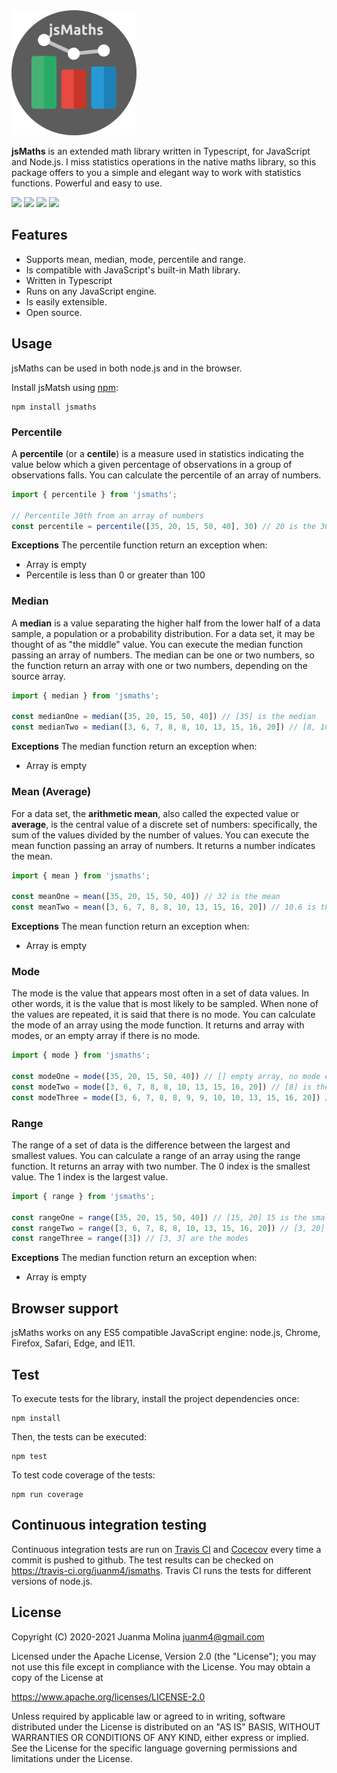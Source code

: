<img src="jsmaths.png" alt="jsMaths" height=200 />

**jsMaths** is an extended math library written in Typescript, for JavaScript and Node.js. I miss statistics operations in the native maths library, so this package offers to you a simple and elegant way to work with statistics functions. Powerful and easy to use.

![](https://img.shields.io/badge/npm-v1.0.3-blue)
![](https://img.shields.io/badge/build-passing-success)
![](https://img.shields.io/badge/maintained-yes-success)
![](https://img.shields.io/badge/license-Apache--2.0-blue)

## Features

- Supports mean, median, mode, percentile and range.
- Is compatible with JavaScript's built-in Math library.
- Written in Typescript
- Runs on any JavaScript engine.
- Is easily extensible.
- Open source.

## Usage

jsMaths can be used in both node.js and in the browser.

Install jsMatsh using [npm](https://www.npmjs.com/package/mathjs):

    npm install jsmaths

### Percentile
A **percentile** (or a **centile**) is a measure used in statistics indicating the value below which a given percentage of observations in a group of observations falls.
You can calculate the percentile of an array of numbers.

```js
import { percentile } from 'jsmaths';

// Percentile 30th from an array of numbers
const percentile = percentile([35, 20, 15, 50, 40], 30) // 20 is the 30th percentile
```

**Exceptions**
The percentile function return an exception when:
- Array is empty
- Percentile is less than 0 or greater than 100

### Median
A **median** is a value separating the higher half from the lower half of a data sample, a population or a probability distribution. For a data set, it may be thought of as "the middle" value.
You can execute the median function passing an array of numbers. The median can be one or two numbers, so the function return an array with one or two numbers, depending on the source array.

```js
import { median } from 'jsmaths';

const medianOne = median([35, 20, 15, 50, 40]) // [35] is the median
const medianTwo = median([3, 6, 7, 8, 8, 10, 13, 15, 16, 20]) // [8, 10] are the median
```
**Exceptions**
The median function return an exception when:
- Array is empty

### Mean (Average)
For a data set, the **arithmetic mean**, also called the expected value or **average**, is the central value of a discrete set of numbers: specifically, the sum of the values divided by the number of values.
You can execute the mean function passing an array of numbers. It returns a number indicates the mean.

```js
import { mean } from 'jsmaths';

const meanOne = mean([35, 20, 15, 50, 40]) // 32 is the mean
const meanTwo = mean([3, 6, 7, 8, 8, 10, 13, 15, 16, 20]) // 10.6 is the mean
```
**Exceptions**
The mean function return an exception when:
- Array is empty

### Mode
The mode is the value that appears most often in a set of data values. In other words, it is the value that is most likely to be sampled. When none of the values are repeated, it is said that there is no mode.
You can calculate the mode of an array using the mode function. It returns and array with modes, or an empty array if there is no mode.

```js
import { mode } from 'jsmaths';

const modeOne = mode([35, 20, 15, 50, 40]) // [] empty array, no mode exists
const modeTwo = mode([3, 6, 7, 8, 8, 10, 13, 15, 16, 20]) // [8] is the mode
const modeThree = mode([3, 6, 7, 8, 8, 9, 9, 10, 10, 13, 15, 16, 20]) // [8, 9, 10] are the modes
```

### Range
The range of a set of data is the difference between the largest and smallest values.
You can calculate a range of an array using the range function. It returns an array with two number.
The 0 index is the smallest value. The 1 index is the largest value.

```js
import { range } from 'jsmaths';

const rangeOne = range([35, 20, 15, 50, 40]) // [15, 20] 15 is the smallest and 20 is the largest
const rangeTwo = range([3, 6, 7, 8, 8, 10, 13, 15, 16, 20]) // [3, 20]
const rangeThree = range([3]) // [3, 3] are the modes
```
**Exceptions**
The median function return an exception when:
- Array is empty

## Browser support
jsMaths works on any ES5 compatible JavaScript engine: node.js, Chrome, Firefox, Safari, Edge, and IE11.

## Test

To execute tests for the library, install the project dependencies once:

    npm install

Then, the tests can be executed:

    npm test

To test code coverage of the tests:

    npm run coverage


## Continuous integration testing

Continuous integration tests are run on [Travis CI](https://travis-ci.org/) and [Cocecov](https://www.codecov.io) every time a commit is pushed to github.
The test results can be checked on https://travis-ci.org/juanm4/jsmaths. Travis CI runs the tests for different versions of node.js.

## License

Copyright (C) 2020-2021 Juanma Molina <juanm4@gmail.com>

Licensed under the Apache License, Version 2.0 (the "License");
you may not use this file except in compliance with the License.
You may obtain a copy of the License at

   https://www.apache.org/licenses/LICENSE-2.0

Unless required by applicable law or agreed to in writing, software
distributed under the License is distributed on an "AS IS" BASIS,
WITHOUT WARRANTIES OR CONDITIONS OF ANY KIND, either express or implied.
See the License for the specific language governing permissions and
limitations under the License.
